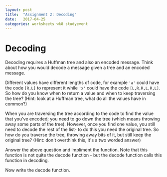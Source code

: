 ```yaml
---
layout: post
title:  "Assignment 2: Decoding"
date:   2017-04-25
categories: worksheets wk8 studyevent
---
```


# Decoding
Decoding requires a Huffman tree and also an encoded message. Think about how you would decode a message given a tree and an encoded message. 

Different values have different lengths of code, for example ``'a'`` could have the code ``[R,L]`` to represent it while ``'x'`` could have the code ``[L,R,R,L,R,L]``. So how do you know when to return a value and when to keep traversing the tree?
(Hint: look at a Huffman tree, what do all the values have in common?)

When you are traversing the tree according to the code to find the value that you've encoded; you need to go down the tree (which means throwing away some parts of the tree). However, once you find one value, you still need to decode the rest of the list- to do this you need the original tree. So how do you traverse the tree, throwing away bits of it, but still keep the original tree?
(Hint: don't overthink this, it's a two worded answer)

Answer the above question and impliment the function. 
Note that this function is not quite the decode function - but the decode function calls this function in decoding.

Now write the decode function.
